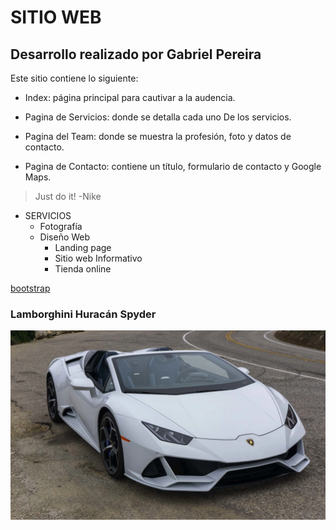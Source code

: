 # SITIO WEB 
## Desarrollo realizado por Gabriel Pereira
Este sitio contiene lo siguiente:
- Index: página principal para cautivar a la audencia.

- Pagina de Servicios: donde se detalla cada uno De los servicios.

- Pagina del Team: donde se muestra la profesión, foto y datos de contacto.

- Pagina de Contacto: contiene un título, formulario de contacto y Google Maps. 

> Just do it! -Nike 

* SERVICIOS
    * Fotografía
    * Diseño Web
        * Landing page
        * Sitio web Informativo
        * Tienda online

[bootstrap](https://getbootstrap.com/)
<h3>Lamborghini Huracán Spyder </h3>

![Lambo](assets/images/tnt1sdreuccr9iqjyewf.webp)
